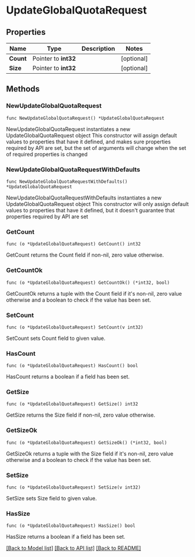 # UpdateGlobalQuotaRequest

## Properties

Name | Type | Description | Notes
------------ | ------------- | ------------- | -------------
**Count** | Pointer to **int32** |  | [optional] 
**Size** | Pointer to **int32** |  | [optional] 

## Methods

### NewUpdateGlobalQuotaRequest

`func NewUpdateGlobalQuotaRequest() *UpdateGlobalQuotaRequest`

NewUpdateGlobalQuotaRequest instantiates a new UpdateGlobalQuotaRequest object
This constructor will assign default values to properties that have it defined,
and makes sure properties required by API are set, but the set of arguments
will change when the set of required properties is changed

### NewUpdateGlobalQuotaRequestWithDefaults

`func NewUpdateGlobalQuotaRequestWithDefaults() *UpdateGlobalQuotaRequest`

NewUpdateGlobalQuotaRequestWithDefaults instantiates a new UpdateGlobalQuotaRequest object
This constructor will only assign default values to properties that have it defined,
but it doesn't guarantee that properties required by API are set

### GetCount

`func (o *UpdateGlobalQuotaRequest) GetCount() int32`

GetCount returns the Count field if non-nil, zero value otherwise.

### GetCountOk

`func (o *UpdateGlobalQuotaRequest) GetCountOk() (*int32, bool)`

GetCountOk returns a tuple with the Count field if it's non-nil, zero value otherwise
and a boolean to check if the value has been set.

### SetCount

`func (o *UpdateGlobalQuotaRequest) SetCount(v int32)`

SetCount sets Count field to given value.

### HasCount

`func (o *UpdateGlobalQuotaRequest) HasCount() bool`

HasCount returns a boolean if a field has been set.

### GetSize

`func (o *UpdateGlobalQuotaRequest) GetSize() int32`

GetSize returns the Size field if non-nil, zero value otherwise.

### GetSizeOk

`func (o *UpdateGlobalQuotaRequest) GetSizeOk() (*int32, bool)`

GetSizeOk returns a tuple with the Size field if it's non-nil, zero value otherwise
and a boolean to check if the value has been set.

### SetSize

`func (o *UpdateGlobalQuotaRequest) SetSize(v int32)`

SetSize sets Size field to given value.

### HasSize

`func (o *UpdateGlobalQuotaRequest) HasSize() bool`

HasSize returns a boolean if a field has been set.


[[Back to Model list]](../README.md#documentation-for-models) [[Back to API list]](../README.md#documentation-for-api-endpoints) [[Back to README]](../README.md)


